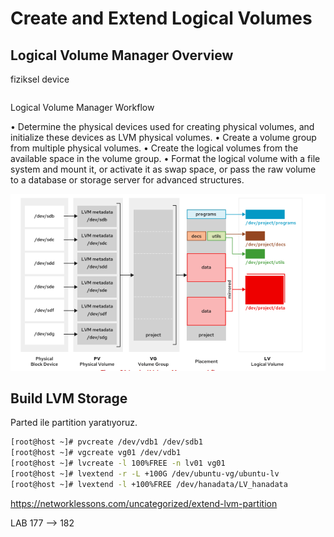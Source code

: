 # Create and Extend Logical Volumes

## Logical Volume Manager Overview

fiziksel device

```sh

```

Logical Volume Manager Workflow

• Determine the physical devices used for creating physical volumes, and initialize these devices
as LVM physical volumes.
• Create a volume group from multiple physical volumes.
• Create the logical volumes from the available space in the volume group.
• Format the logical volume with a file system and mount it, or activate it as swap space, or pass
the raw volume to a database or storage server for advanced structures.



![alt text](image-2.png)


## Build LVM Storage






Parted ile partition yaratıyoruz.

```sh
[root@host ~]# pvcreate /dev/vdb1 /dev/sdb1
[root@host ~]# vgcreate vg01 /dev/vdb1
[root@host ~]# lvcreate -l 100%FREE -n lv01 vg01
[root@host ~]# lvextend -r -L +100G /dev/ubuntu-vg/ubuntu-lv
[root@host ~]# lvextend -l +100%FREE /dev/hanadata/LV_hanadata
```


https://networklessons.com/uncategorized/extend-lvm-partition


LAB 177 --> 182